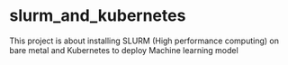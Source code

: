 # slurm_and_kubernetes
This project is about  installing SLURM (High performance computing) on bare metal and Kubernetes to deploy Machine learning model

